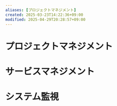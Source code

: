 ```yaml
---
aliases: [プロジェクトマネジメント]
created: 2025-03-23T14:22:36+09:00
modified: 2025-04-29T20:28:57+09:00
---
```


# プロジェクトマネジメント
# サービスマネジメント
# システム監視